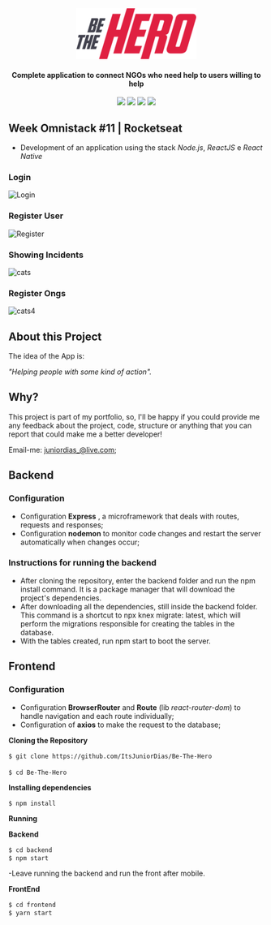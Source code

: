 

<div align="center">
  <img src="./frontend/src/assets/logo.svg" height="100px" alt="Be the hero"/>
</div>

<div align="center">

  #### Complete application to connect NGOs who need help to users willing to help


  ![](https://img.shields.io/badge/author-Junior%20Dias-brightred)
  ![](https://img.shields.io/badge/Back--End-NodeJS-brightred)
  ![](https://img.shields.io/badge/Front--End-ReactJS-brightred)
  ![](https://img.shields.io/badge/Mobile-React%20Native-brightred)
</div> 

## Week Omnistack #11 | Rocketseat
 - Development of an application using the stack *Node.js*, *ReactJS* e *React Native*
 
### Login
![Login](https://user-images.githubusercontent.com/50254416/77838083-b5cd4700-7146-11ea-9c12-c891961edea1.png)

### Register User
![Register](https://user-images.githubusercontent.com/50254416/77838097-e4e3b880-7146-11ea-96c8-95ea75cfa46c.png)

### Showing Incidents 
![cats](https://user-images.githubusercontent.com/50254416/78391148-31eae300-75bc-11ea-8c16-da663459d4c6.jpg)

### Register Ongs 
![cats4](https://user-images.githubusercontent.com/50254416/78391155-36170080-75bc-11ea-8f33-b0abf503661c.jpg)
 
## About this Project

The idea of the App is:

_"Helping people with some kind of action"._

## Why?
This project is part of my portfolio, so, I'll be happy if you could provide me any feedback about the project, code, structure or anything that you can report that could make me a better developer!

Email-me: juniordias_@live.com;

## Backend 
### Configuration

- Configuration **Express** , a microframework that deals with routes, requests and responses;
- Configuration **nodemon** to monitor code changes and restart the server automatically when changes occur;

### Instructions for running the backend

- After cloning the repository, enter the backend folder and run the npm install command. It is a package manager that will download the project's dependencies.
- After downloading all the dependencies, still inside the backend folder. This command is a shortcut to npx knex migrate: latest, which will perform the migrations responsible for creating the tables in the database.
- With the tables created, run npm start to boot the server.

## Frontend

### Configuration
  - Configuration **BrowserRouter** and **Route** (lib *react-router-dom*) to handle navigation and each route individually;
  - Configuration of **axios** to make the request to the database;
  
  **Cloning the Repository**

```
$ git clone https://github.com/ItsJuniorDias/Be-The-Hero

$ cd Be-The-Hero
```

**Installing dependencies**

```
$ npm install 
```
**Running**

**Backend**

```
$ cd backend
$ npm start
```
-Leave running the backend and run the front after mobile.

**FrontEnd**

```
$ cd frontend
$ yarn start
```
